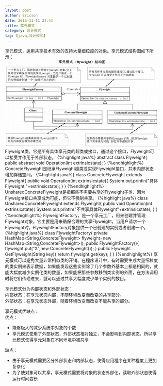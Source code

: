 ```yaml
---
layout: post
author: Ericson
date: 2015-11-11 22:43
title: 享元模式
category: 设计模式
tag: [java,设计模式]
---
```


享元模式，运用共享技术有效的支持大量细粒度的对象。享元模式结构图如下所示：
![flyweight](/public/img/java/flyweight.jpg)
Flyweight类，它是所有具体享元类的超类或接口，通过这个接口，Flyweight可以接受并作用于外部状态。
{%highlight java%}
abstract class Flyweight{
    public abstract void Operation(int extrinsicstate);
}
{%endhighlight%}
ConcreteFlyweight是继承Flyweight超类或实现Flyweight接口，并未内部状态增加存储空间。
{%highlight java%}
class ConcreteFlyweight extends Flyweight{
    public void Operation(int extrinsicstate){
        System.out.println("具体Flyweight "+extrinsicstate);
    }
}
{%endhighlight%}
UnsharedConcreteFlyweight是指那些不需要共享的Flyweight子类，因为Flyweight接口共享成为可能，但它不强制共享。
{%highlight java%}
class UnsharedConcreteFlyweight extends Flyweight{
    public void Operation(int extrinsicstate){
        System.out.println("不共享具体Flyweight"+extrinsicstate);
    }
}
{%endhighlight%}
FlyweightFactory，是一个享元工厂，用来创建并管理Flyweight对象，它主要是用来确保合理的共享Flyweight，当用户请求一个Flyweight时，FlyweightFactory对象提供一个已创建的实例或者创建一个。
{%highlight java%}
class FlyweightFactory{
    private HashMap<String,ConcreteFlyweight> flyweight=new HashMap<String,ConcreteFlyweight>();
    public FlyweightFactory(){
        flyweight.put("X",new ConcreteFlyweight());
    }
    public Flyweight GetFlyweight(String key){
        return flyweight.get(key);
    }
}
{%endhighlight%}
享元模式可以避免大量非常相似类的开销。在程序设计中，有时需要生成大量细粒度的类实例来表示数据，如果能发现这些实例除了几个参数外基本上都是相同的，就能大幅度减少实例化类的数量，如果能把那些参数移到类实例的外面，在方法调用时将它们传递进来，就可以通过共享大幅度减少单个实例的数目。

享元模式分为内部状态和外部状态：<br/>
内部状态：在享元状态内部，不随环境改变而改变的共享部分。<br/>
外部状态：在享元状态外部，随着环境改变而改变不能共享的部分。

享元模式优缺点：<br/>
优点：
<ul>
    <li>能够极大的减少系统中对象的个数</li>
    <li>享元模式使用了外部状态，外部状态相对独立，不会影响到内部状态，所以享元模式使得享元对象在不同环境中被共享</li>
</ul>
缺点：
<ul>
    <li>由于享元模式需要区分外部状态和内部状态，使得应用程序在某种程度上更加复杂化</li>
    <li>为了使对象可以共享，享元模式需要将对象的状态外部化，读取外部状态使得运行时间变长</li>
</ul>